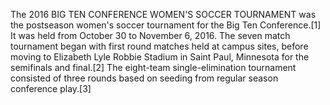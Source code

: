 The 2016 BIG TEN CONFERENCE WOMEN'S SOCCER TOURNAMENT was the postseason women's soccer tournament for the Big Ten Conference.[1] It was held from October 30 to November 6, 2016. The seven match tournament began with first round matches held at campus sites, before moving to Elizabeth Lyle Robbie Stadium in Saint Paul, Minnesota for the semifinals and final.[2] The eight-team single-elimination tournament consisted of three rounds based on seeding from regular season conference play.[3]
